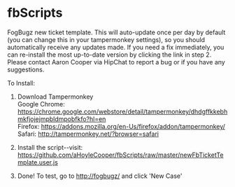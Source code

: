 # fbScripts
FogBugz new ticket template. This will auto-update once per day by default (you can change this in your tampermonkey settings), so you should automatically receive any updates made. If you need a fix immediately, you can re-install the most up-to-date version by clicking the link in step 2. Please contact Aaron Cooper via HipChat to report a bug or if you have any suggestions.

To Install:

1. Download Tampermonkey<br>
Google Chrome: https://chrome.google.com/webstore/detail/tampermonkey/dhdgffkkebhmkfjojejmpbldmpobfkfo?hl=en<br>
Firefox: https://addons.mozilla.org/en-Us/firefox/addon/tampermonkey/<br>
Safari: http://tampermonkey.net/?browser=safari

2. Install the script--visit: https://github.com/aHoyleCooper/fbScripts/raw/master/newFbTicketTemplate.user.js

3. Done! To test, go to <a href='http://fogbugz/' target='_blank'>http://fogbugz/</a> and click 'New Case'
